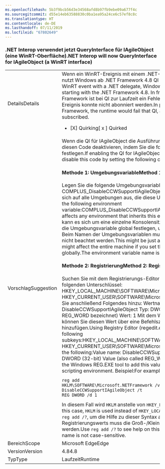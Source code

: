 ```yaml
---
ms.openlocfilehash: 5b3f9bcb56d3e34568afd8b97fb9ebe09a677f4c
ms.sourcegitcommit: d55e14eb63588830c0ba1ea95a24ce6c57ef8c8c
ms.translationtype: HT
ms.contentlocale: de-DE
ms.lasthandoff: 07/11/2019
ms.locfileid: "67802649"
---
```

### <a name="net-interop-will-now-queryinterface-for-iagileobject-a-winrt-interface"></a><span data-ttu-id="cbcf5-101">.NET Interop verwendet jetzt QueryInterface für IAgileObject (eine WinRT-Oberfläche)</span><span class="sxs-lookup"><span data-stu-id="cbcf5-101">.NET Interop will now QueryInterface for IAgileObject (a WinRT interface)</span></span>

|   |   |
|---|---|
|<span data-ttu-id="cbcf5-102">Details</span><span class="sxs-lookup"><span data-stu-id="cbcf5-102">Details</span></span>|<span data-ttu-id="cbcf5-103">Wenn ein WinRT-Ereignis mit einem .NET-Delegat verwendet wird, nutzt Windows ab .NET Framework 4.8 QI für IAgileObject.</span><span class="sxs-lookup"><span data-stu-id="cbcf5-103">When using a WinRT event with a .NET delegate, Windows will QI for IAgileObject starting with the .NET Framework 4.8.</span></span>  <span data-ttu-id="cbcf5-104">In früheren Versionen von .NET Framework ist bei QI zur Laufzeit ein Fehler aufgetreten, und das Ereignis konnte nicht abonniert werden.</span><span class="sxs-lookup"><span data-stu-id="cbcf5-104">In previous versions of the .NET Framework, the runtime would fail that QI, and the event could not be subscribed.</span></span><ul><li><span data-ttu-id="cbcf5-105">[X] Quirking</span><span class="sxs-lookup"><span data-stu-id="cbcf5-105">[ x ] Quirked</span></span></li></ul>|
|<span data-ttu-id="cbcf5-106">Vorschlag</span><span class="sxs-lookup"><span data-stu-id="cbcf5-106">Suggestion</span></span>|<span data-ttu-id="cbcf5-107">Wenn die QI für IAgileObject die Ausführung unterbricht, können Sie diesen Code deaktivieren, indem Sie die folgende Konfiguration festlegen.</span><span class="sxs-lookup"><span data-stu-id="cbcf5-107">If enabling the QI for IAgileObject breaks execution, you can disable this code by setting the following configuration.</span></span> <h4><span data-ttu-id="cbcf5-108">Methode 1: Umgebungsvariable</span><span class="sxs-lookup"><span data-stu-id="cbcf5-108">Method 1: Environment variable</span></span></h4> <span data-ttu-id="cbcf5-109">Legen Sie die folgende Umgebungsvariable fest: COMPLUS_DisableCCWSupportIAgileObject=1. Diese Methode wirkt sich auf alle Umgebungen aus, die diese Umgebungsvariable erben.</span><span class="sxs-lookup"><span data-stu-id="cbcf5-109">Set the following environment variable:COMPLUS_DisableCCWSupportIAgileObject=1This method affects any environment that inherits this environment variable.</span></span> <span data-ttu-id="cbcf5-110">Dabei kann es sich um eine einzelne Konsolensitzung handeln oder, wenn Sie die Umgebungsvariable global festlegen, um den gesamten Computer. Beim Namen der Umgebungsvariablen muss die Groß-/Kleinschreibung nicht beachtet werden.</span><span class="sxs-lookup"><span data-stu-id="cbcf5-110">This might be just a single console session, or it might affect the entire machine if you set the environment variable globally.The environment variable name is not case-sensitive.</span></span> <h4><span data-ttu-id="cbcf5-111">Methode 2: Registrierung</span><span class="sxs-lookup"><span data-stu-id="cbcf5-111">Method 2: Registry</span></span></h4> <span data-ttu-id="cbcf5-112">Suchen Sie mit dem Registrierungs-Editor (regedit.exe) nach einem der folgenden Unterschlüssel: HKEY_LOCAL_MACHINE\SOFTWARE\Microsoft.NETFramework HKEY_CURRENT_USER\SOFTWARE\Microsoft.NETFramework. Fügen Sie anschließend Folgendes hinzu: Wertname: DisableCCWSupportIAgileObject Typ: DWORD (32 Bit) Wert (auch als REG_WORD bezeichnet) Wert: 1 Mit dem Windows-Tool REG.EXE können Sie diesen Wert über eine Befehlszeilen- oder Skriptumgebung hinzufügen.</span><span class="sxs-lookup"><span data-stu-id="cbcf5-112">Using Registry Editor (regedit.exe), find either of the following subkeys:HKEY_LOCAL_MACHINE\SOFTWARE\Microsoft.NETFramework HKEY_CURRENT_USER\SOFTWARE\Microsoft.NETFrameworkThen add the following:Value name: DisableCCWSupportIAgileObject Type: DWORD (32-bit) Value (also called REG_WORD) Value: 1You can use the Windows REG.EXE tool to add this value from a command-line or scripting environment.</span></span> <span data-ttu-id="cbcf5-113">Beispiel:</span><span class="sxs-lookup"><span data-stu-id="cbcf5-113">For example:</span></span><pre><code class="lang-console">reg add HKLM\SOFTWARE\Microsoft\.NETFramework /v DisableCCWSupportIAgileObject /t REG_DWORD /d 1&#13;&#10;</code></pre><span data-ttu-id="cbcf5-114">In diesem Fall wird <code>HKLM</code> anstelle von <code>HKEY_LOCAL_MACHINE</code> verwendet.</span><span class="sxs-lookup"><span data-stu-id="cbcf5-114">In this case, <code>HKLM</code> is used instead of <code>HKEY_LOCAL_MACHINE</code>.</span></span> <span data-ttu-id="cbcf5-115">Verwenden Sie <code>reg add /?</code>, um die Hilfe zu dieser Syntax anzuzeigen. Beim Namen des Registrierungswerts muss die Groß-/Kleinschreibung nicht beachtet werden.</span><span class="sxs-lookup"><span data-stu-id="cbcf5-115">Use <code>reg add /?</code> to see help on this syntax.The registry value name is not case-sensitive.</span></span>|
|<span data-ttu-id="cbcf5-116">Bereich</span><span class="sxs-lookup"><span data-stu-id="cbcf5-116">Scope</span></span>|<span data-ttu-id="cbcf5-117">Microsoft Edge</span><span class="sxs-lookup"><span data-stu-id="cbcf5-117">Edge</span></span>|
|<span data-ttu-id="cbcf5-118">Version</span><span class="sxs-lookup"><span data-stu-id="cbcf5-118">Version</span></span>|<span data-ttu-id="cbcf5-119">4.8</span><span class="sxs-lookup"><span data-stu-id="cbcf5-119">4.8</span></span>|
|<span data-ttu-id="cbcf5-120">Typ</span><span class="sxs-lookup"><span data-stu-id="cbcf5-120">Type</span></span>|<span data-ttu-id="cbcf5-121">Laufzeit</span><span class="sxs-lookup"><span data-stu-id="cbcf5-121">Runtime</span></span>|

